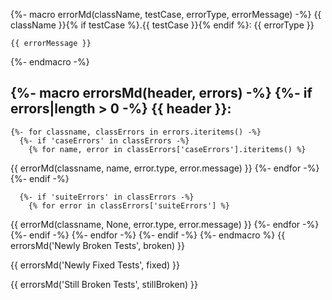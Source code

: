 {%- macro errorMd(className, testCase, errorType, errorMessage) -%}
{{ className }}{% if testCase %}.{{ testCase }}{% endif %}: {{ errorType }}
```
{{ errorMessage }}
```
{%- endmacro -%}

{%- macro errorsMd(header, errors) -%}
  {%- if errors|length > 0 -%}
{{ header }}:
-----------------
    {%- for classname, classErrors in errors.iteritems() -%}
      {%- if 'caseErrors' in classErrors -%}
        {% for name, error in classErrors['caseErrors'].iteritems() %}
{{ errorMd(classname, name, error.type, error.message) }}
        {%- endfor -%}
      {%- endif -%}

      {%- if 'suiteErrors' in classErrors -%}
        {% for error in classErrors['suiteErrors'] %}
{{ errorMd(classname, None, error.type, error.message) }}
        {%- endfor -%}
      {%- endif -%}
    {%- endfor -%}
  {%- endif -%}
{%- endmacro %}
{{ errorsMd('Newly Broken Tests', broken)  }}

{{ errorsMd('Newly Fixed Tests', fixed)  }}

{{ errorsMd('Still Broken Tests', stillBroken)  }}

